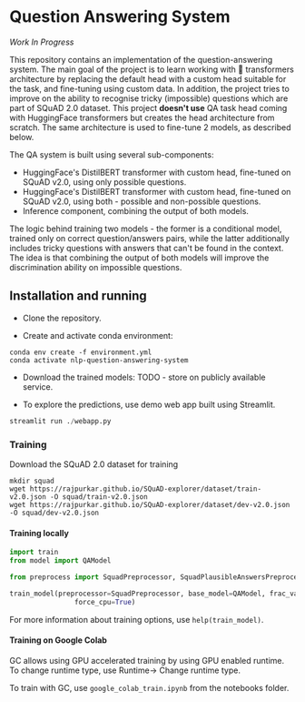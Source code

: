 # Question Answering System

*Work In Progress*

This repository contains an implementation of the question-answering system. The main goal of the project is to learn working
with 🤗 transformers architecture by replacing the default head with a custom head suitable for the task, and fine-tuning using custom data.
In addition, the project tries to improve on the ability to recognise tricky (impossible) questions which are part of SQuAD 2.0 dataset.
This project **doesn't use** QA task head coming with HuggingFace transformers but creates the head architecture from scratch.
The same architecture is used to fine-tune 2 models, as described below. 

The QA system is built using several sub-components:
* HuggingFace's DistilBERT transformer with custom head, fine-tuned on SQuAD v2.0, using only possible questions.
* HuggingFace's DistilBERT transformer with custom head, fine-tuned on SQuAD v2.0, using both - possible and non-possible questions.
* Inference component, combining the output of both models.

The logic behind training two models - the former is a conditional model, trained only on correct question/answers pairs, 
while the latter additionally includes tricky questions with answers that can't be found in the context. 
The idea is that combining the output of both models will improve the discrimination ability on impossible questions.

## Installation and running

*  Clone the repository.

*  Create and activate conda environment:
```shell script
conda env create -f environment.yml
conda activate nlp-question-answering-system
```

* Download the trained models:
TODO - store on publicly available service.

* To explore the predictions, use demo web app built using Streamlit.
```python
streamlit run ./webapp.py
```

### Training

Download the SQuAD 2.0 dataset for training

```
mkdir squad
wget https://rajpurkar.github.io/SQuAD-explorer/dataset/train-v2.0.json -O squad/train-v2.0.json
wget https://rajpurkar.github.io/SQuAD-explorer/dataset/dev-v2.0.json -O squad/dev-v2.0.json
```

#### Training locally

```python
import train
from model import QAModel

from preprocess import SquadPreprocessor, SquadPlausibleAnswersPreprocessor

train_model(preprocessor=SquadPreprocessor, base_model=QAModel, frac_val_data=0.025, frac_train_data=0.025, batch_size = 8, n_epoch = 3, 
                force_cpu=True)
```
For more information about training options, use ```help(train_model)```.

#### Training on Google Colab
GC allows using GPU accelerated training by using GPU enabled runtime. To change runtime type, use Runtime-> Change runtime type.

To train with GC, use `google_colab_train.ipynb` from the notebooks folder.